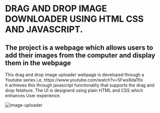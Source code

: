 <h1>DRAG AND DROP IMAGE DOWNLOADER USING HTML CSS AND JAVASCRIPT.</h1>

<h2>The project is a webpage which allows users to add their images from the computer and display them in the webpage</h2>

<p>This drag and drop image uploader webpage is developed through a Youtube series i,e, <a>https://www.youtube.com/watch?v=5Fws9daTtIs<br>it achieves this through javascript functionality that supports the drag and drop fetahure. The UI is designerd using plain HTML and CSS which enhances User experience.</a></p>

<img>![image-uploader](https://github.com/MelchizedekMunene/DRAG-AND-DROP-IMAGE-UPLOADER-USING-HTML-CSS-AND-JAVASCRIPT/assets/134499887/9bb0a78d-d155-4a05-a962-c9652889112e)<img>
